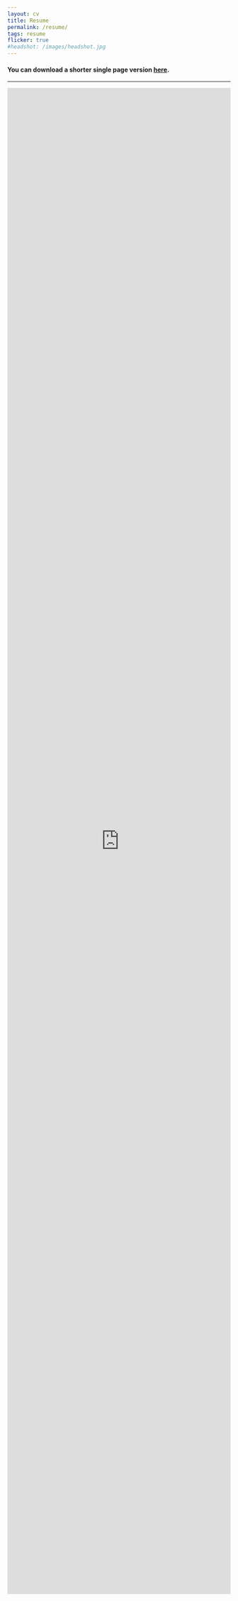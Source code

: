 ```yaml
---
layout: cv
title: Resume
permalink: /resume/
tags: resume
flicker: true
#headshot: /images/headshot.jpg
---
```


#### You can download a shorter single page version [here](https://raw.githubusercontent.com/Divan009/divan009.github.io/main/SWE%20Resume.pdf).
---

[//]: # (<iframe )

[//]: # (    id="ifrml" )

[//]: # (    src="https://docs.google.com/document/d/1bUj36-nThsMqrQcFB6t9vcla7hEXoHZHww595LnqHFY/pub?embedded=true" )

[//]: # (    width='100%' )

[//]: # (    height='3400')

[//]: # (    > )

[//]: # (    Your browser doesn't support iframes>)

[//]: # (</iframe>)


<iframe id="ifrml" 
        src="https://docs.google.com/document/d/1bUj36-nThsMqrQcFB6t9vcla7hEXoHZHww595LnqHFY/pub?embedded=true" 
        frameborder="0" 
        style="width: 100%; height: 3400px; overflow: auto;"> <!-- CSS overflow property -->
    Your browser doesn't support iframes
</iframe>